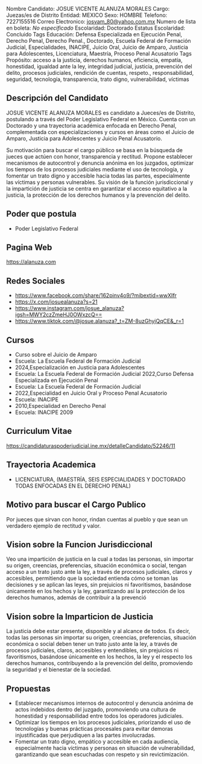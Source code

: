 Nombre Candidato: JOSUE VICENTE ALANUZA MORALES
Cargo: Juezas/es de Distrito
Entidad: MEXICO
Sexo: HOMBRE
Telefono: 7227155516
Correo Electronico: josvam_80@yahoo.com.mx
Numero de lista en boleta: *No especificado*
Escolaridad: Doctorado
Estatus Escolaridad: Concluido
Tags Educación: Defensa Especializada en Ejecución Penal, Derecho Penal, Derecho Penal., Doctorado, Escuela Federal de Formación Judicial, Especialidades, INACIPE, Juicio Oral, Juicio de Amparo, Justicia para Adolescentes, Licenciatura, Maestría, Proceso Penal Acusatorio
Tags Propósito: acceso a la justicia, derechos humanos, eficiencia, empatía, honestidad, igualdad ante la ley, integridad judicial, justicia, prevención del delito, procesos judiciales, rendición de cuentas, respeto., responsabilidad, seguridad, tecnología, transparencia, trato digno, vulnerabilidad, víctimas


## Descripción del Candidato 

JOSUE VICENTE ALANUZA MORALES es candidato a Jueces/es de Distrito, postulando a través del Poder Legislativo Federal en México. Cuenta con un Doctorado y una trayectoria académica enfocada en Derecho Penal, complementada con especializaciones y cursos en áreas como el Juicio de Amparo, Justicia para Adolescentes y Juicio Penal Acusatorio. 

Su motivación para buscar el cargo público se basa en la búsqueda de jueces que actúen con honor, transparencia y rectitud. Propone establecer mecanismos de autocontrol y denuncia anónima en los juzgados, optimizar los tiempos de los procesos judiciales mediante el uso de tecnología, y fomentar un trato digno y accesible hacia todas las partes, especialmente las víctimas y personas vulnerables. Su visión de la función jurisdiccional y la impartición de justicia se centra en garantizar el acceso equitativo a la justicia, la protección de los derechos humanos y la prevención del delito.


## Poder que postula

- Poder Legislativo Federal


## Pagina Web

https://alanuza.com


## Redes Sociales

- https://www.facebook.com/share/162pinv4o9/?mibextid=wwXIfr
- https://x.com/josuealanuza?s=21
- https://www.instagram.com/josue_alanuza?igsh=MWY2czZmeHJ0OWxzcQ==
- https://www.tiktok.com/@josue.alanuza?_t=ZM-8uzGhyjQqCE&_r=1


## Cursos

- Curso sobre el Juicio de Amparo
- Escuela: La Escuela Federal de Formación Judicial
- 2024,Especialización en Justicia para Adolescentes
- Escuela: La Escuela Federal de Formación Judicial 2022,Curso Defensa Especializada en Ejecución Penal
- Escuela: La Escuela Federal de Formación Judicial
- 2022,Especialidad en Juicio Oral y Proceso Penal Acusatorio
- Escuela: INACIPE
- 2010,Especialidad en Derecho Penal
- Escuela: INACIPE 2009


## Curriculum Vitae

https://candidaturaspoderjudicial.ine.mx/detalleCandidato/52246/11


## Trayectoria Academica

- LICENCIATURA, (MAESTRÍA, SEIS ESPECIALIDADES Y DOCTORADO TODAS ENFOCADAS EN EL DERECHO PENAL)


## Motivo para buscar el Cargo Publico

Por jueces que sirvan con honor, rindan cuentas al pueblo y que sean un verdadero ejemplo de rectitud y valor.


## Vision sobre la Funcion Jurisdiccional

Veo una impartición de justicia en la cual a todas las personas, sin importar su origen, creencias, preferencias, situación económica o social, tengan acceso a un trato justo ante la ley, a través de procesos judiciales, claros y accesibles, permitiendo que la sociedad entienda cómo se toman las decisiones y se aplican las leyes, sin prejuicios ni favoritismos, basándose únicamente en los hechos y la ley, garantizando así la protección de los derechos humanos, además de contribuir a la prevenció


## Vision sobre la Imparticion de Justicia

La justicia debe estar presente, disponible y al alcance de todos. Es decir, todas las personas sin importar su origen, creencias, preferencias, situación económica o social deben tener un trato justo ante la ley, a través de procesos judiciales, claros, accesibles y entendibles, sin prejuicios ni favoritismos, basándose únicamente en los hechos, la ley y el respecto los derechos humanos, contribuyendo a la prevención del delito, promoviendo la seguridad y el bienestar de la sociedad.


## Propuestas

- Establecer mecanismos internos de autocontrol y denuncia anónima de actos indebidos dentro del juzgado, promoviendo una cultura de honestidad y responsabilidad entre todos los operadores judiciales.
- Optimizar los tiempos en los procesos judiciales, priorizando el uso de tecnologías y buenas prácticas procesales para evitar demoras injustificadas que perjudiquen a las partes involucradas.
- Fomentar un trato digno, empático y accesible en cada audiencia, especialmente hacia víctimas y personas en situación de vulnerabilidad, garantizando que sean escuchadas con respeto y sin revictimización.

